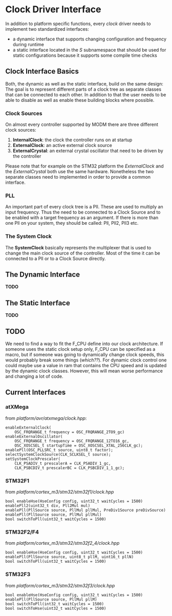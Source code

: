 # Clock Driver Interface

In addition to platform specific functions, every _clock_ driver needs to
implement two standardized interfaces:
* a dynamic interface that supports changing configuration and frequency during
  runtime
* a static interface located in the _S_ subnamespace that should be used for
  static configurations because it supports some compile time checks

## Clock Interface Basics

Both, the dynamic as well as the static interface, build on the same design:
The goal is to represent different parts of a clock tree as separate classes
that can be connected to each other.
In addition to that the user needs to be able to disable as well as enable
these building blocks where possible.

### Clock Sources

On almost every controller supported by MODM there are three different clock
sources:

1. **InternalClock**: the clock the controller runs on at startup
2. **ExternalClock**: an active external clock source
3. **ExternalCrystal**: an external crystal oscillator that need to be
  driven by the controller

Please note that for example on the STM32 platform the _ExternalClock_ and the
_ExternalCrystal_ both use the same hardware. Nonetheless the two separate
classes need to implemented in order to provide a common interface.

### PLL

An important part of every clock tree is a Pll. These are used to multiply
an input frequency. Thus the need to be connected to a Clock Source and to
be enabled with a target frequency as an argument. If there is more than one
Pll on your system, they should be called: Pll, Pll2, Pll3 etc.

### The System Clock

The **SystemClock** basically represents the multiplexer that is used to
change the main clock source of the controller. Most of the time it can be
connected to a Pll or to a Clock Source directly.

## The Dynamic Interface

**TODO**

## The Static Interface

**TODO**

## TODO

We need to find a way to fit the F_CPU define into our clock architecture.
If someone uses the static clock setup only, F_CPU can be specified as a macro,
but if someone was going to dynamically change clock speeds, this would
probably break some things (_which??_).
For dynamic clock control one could maybe use a value in ram that contains
the CPU speed and is updated by the dynamic clock classes. However, this
will mean worse performance and changing a lot of code.

## Current Interfaces


### atXMega

from _platform/avr/atxmega/clock.hpp_:

	enableExternalClock(
		OSC_FRQRANGE_t frequency = OSC_FRQRANGE_2TO9_gc)
	enableExternalOscillator(
		OSC_FRQRANGE_t frequency = OSC_FRQRANGE_12TO16_gc,
		OSC_XOSCSEL_t startupTime = OSC_XOSCSEL_XTAL_256CLK_gc);
	enablePll(OSC_PLLSRC_t source, uint8_t factor);
	selectSystemClockSource(CLK_SCLKSEL_t source);
	setSystemClockPrescaler(
		CLK_PSADIV_t prescalerA = CLK_PSADIV_1_gc,
		CLK_PSBCDIV_t prescalerBC = CLK_PSBCDIV_1_1_gc);



### STM32F1

from _platform/cortex_m3/stm32/stm32f1/clock.hpp_


	bool enableHse(HseConfig config, uint32_t waitCycles = 1500)
	enablePll2(uint32_t div, Pll2Mul mul)
	enablePll(PllSource source, PllMul pllMul, PreDiv1Source preDivSource)
	enablePll(PllSource source, PllMul pllMul)
	bool switchToPll(uint32_t waitCycles = 1500)


### STM32F2/F4

from _platform/cortex_m3/stm32/stm32f2_4/clock.hpp_

	bool enableHse(HseConfig config, uint32_t waitCycles = 1500)
	enablePll(PllSource source, uint8_t pllM, uint16_t pllN)
	bool switchToPll(uint32_t waitCycles = 1500)


### STM32F3

from _platform/cortex_m3/stm32/stm32f3/clock.hpp_

	bool enableHse(HseConfig config, uint32_t waitCycles = 1500)
	enablePll(PllSource source, PllMul pllM)
	bool switchToPll(int32_t waitCycles = 1500)
	bool switchToHse(uint32_t waitCycles = 1500)
